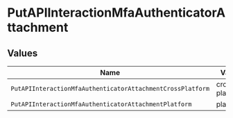 # PutAPIInteractionMfaAuthenticatorAttachment


## Values

| Name                                                       | Value                                                      |
| ---------------------------------------------------------- | ---------------------------------------------------------- |
| `PutAPIInteractionMfaAuthenticatorAttachmentCrossPlatform` | cross-platform                                             |
| `PutAPIInteractionMfaAuthenticatorAttachmentPlatform`      | platform                                                   |